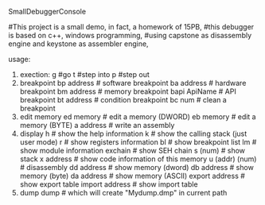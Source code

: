 SmallDebuggerConsole

#This project is a small demo, in fact, a homework of 15PB, 
#this debugger is based on c++, windows programming,
#using capstone as disassembly engine and keystone as assembler engine,

usage:
1. exection:
	g	#go
	t   #step into
	p   #step out
2. breakpoint
	bp	address		# software breakpoint
	ba  address		# hardware breakpoint
	bm	address		# memory breakpoint
	bapi ApiName	# API breakpoint
	bt	address		# condition breakpoint
	bc	num			# clean a breakpoint
3. edit memory
	ed	memory		# edit a memory (DWORD)
	eb	memory		# edit a memory	(BYTE)
	a   address		# write an assembly
4. display
	h				# show the help information
	k				# show the calling stack (just user mode)
	r				# show registers information
	bl				# show breakpoint list
	lm				# show module information
	exchain			# show SEH chain
	s (num)			# show stack 
	x address		# show code information of this memory 
	u (addr) (num)	# disassembly
	dd address		# show memory (dword)
	db address		# show memory (byte)
	da address		# show memory (ASCII)
	export address	# show export table
	import address	# show import table
5. dump
	dump			# which will create "Mydump.dmp" in current path
